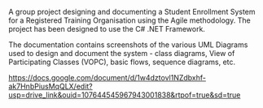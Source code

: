 A group project designing and documenting a Student Enrollment System for a Registered Training Organisation using the Agile methodology.  The project has been designed to use the C# .NET Framework.

The documentation contains screenshots of the various UML Diagrams used to design and document the system - class diagrams, View of Participating Classes (VOPC), basic flows, sequence diagrams, etc.

https://docs.google.com/document/d/1w4dztovl1NZdbxhf-ak7HnbPiusMqQLX/edit?usp=drive_link&ouid=107644545967943001838&rtpof=true&sd=true
